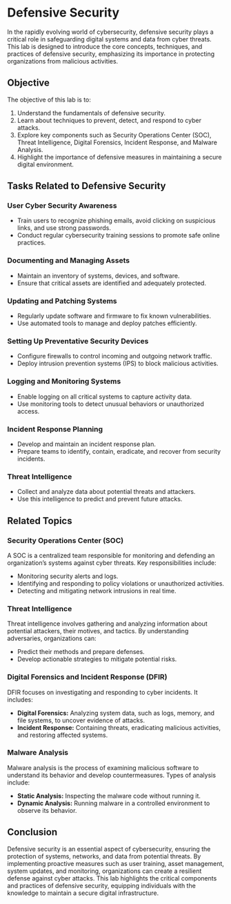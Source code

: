 # Defensive Security

In the rapidly evolving world of cybersecurity, defensive security plays a critical role in safeguarding digital systems and data from cyber threats. This lab is designed to introduce the core concepts, techniques, and practices of defensive security, emphasizing its importance in protecting organizations from malicious activities.

## Objective
The objective of this lab is to:

1. Understand the fundamentals of defensive security.
2. Learn about techniques to prevent, detect, and respond to cyber attacks.
3. Explore key components such as Security Operations Center (SOC), Threat Intelligence, Digital Forensics, Incident Response, and Malware Analysis.
4. Highlight the importance of defensive measures in maintaining a secure digital environment.

## Tasks Related to Defensive Security

### **User Cyber Security Awareness**
   - Train users to recognize phishing emails, avoid clicking on suspicious links, and use strong passwords.
   - Conduct regular cybersecurity training sessions to promote safe online practices.

### **Documenting and Managing Assets**
   - Maintain an inventory of systems, devices, and software.
   - Ensure that critical assets are identified and adequately protected.

### **Updating and Patching Systems**
   - Regularly update software and firmware to fix known vulnerabilities.
   - Use automated tools to manage and deploy patches efficiently.

### **Setting Up Preventative Security Devices**
   - Configure firewalls to control incoming and outgoing network traffic.
   - Deploy intrusion prevention systems (IPS) to block malicious activities.

### **Logging and Monitoring Systems**
   - Enable logging on all critical systems to capture activity data.
   - Use monitoring tools to detect unusual behaviors or unauthorized access.

### **Incident Response Planning**
   - Develop and maintain an incident response plan.
   - Prepare teams to identify, contain, eradicate, and recover from security incidents.

### **Threat Intelligence**
   - Collect and analyze data about potential threats and attackers.
   - Use this intelligence to predict and prevent future attacks.

## Related Topics

### Security Operations Center (SOC)
A SOC is a centralized team responsible for monitoring and defending an organization’s systems against cyber threats. Key responsibilities include:
- Monitoring security alerts and logs.
- Identifying and responding to policy violations or unauthorized activities.
- Detecting and mitigating network intrusions in real time.

### Threat Intelligence
Threat intelligence involves gathering and analyzing information about potential attackers, their motives, and tactics. By understanding adversaries, organizations can:
- Predict their methods and prepare defenses.
- Develop actionable strategies to mitigate potential risks.

### Digital Forensics and Incident Response (DFIR)
DFIR focuses on investigating and responding to cyber incidents. It includes:
- **Digital Forensics:** Analyzing system data, such as logs, memory, and file systems, to uncover evidence of attacks.
- **Incident Response:** Containing threats, eradicating malicious activities, and restoring affected systems.

### Malware Analysis
Malware analysis is the process of examining malicious software to understand its behavior and develop countermeasures. Types of analysis include:
- **Static Analysis:** Inspecting the malware code without running it.
- **Dynamic Analysis:** Running malware in a controlled environment to observe its behavior.

## Conclusion
Defensive security is an essential aspect of cybersecurity, ensuring the protection of systems, networks, and data from potential threats. By implementing proactive measures such as user training, asset management, system updates, and monitoring, organizations can create a resilient defense against cyber attacks. This lab highlights the critical components and practices of defensive security, equipping individuals with the knowledge to maintain a secure digital infrastructure.

